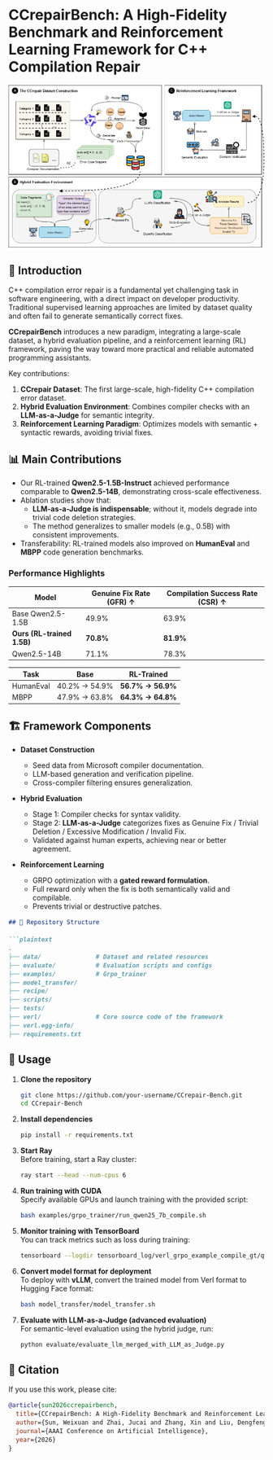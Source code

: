 # CCrepairBench: A High-Fidelity Benchmark and Reinforcement Learning Framework for C++ Compilation Repair  

![Framework Overview](./asset/Framework.png) 


## 🌟 Introduction  

C++ compilation error repair is a fundamental yet challenging task in software engineering, with a direct impact on developer productivity. Traditional supervised learning approaches are limited by dataset quality and often fail to generate semantically correct fixes.  

**CCrepairBench** introduces a new paradigm, integrating a large-scale dataset, a hybrid evaluation pipeline, and a reinforcement learning (RL) framework, paving the way toward more practical and reliable automated programming assistants.  

Key contributions:  
1. **CCrepair Dataset**: The first large-scale, high-fidelity C++ compilation error dataset.  
2. **Hybrid Evaluation Environment**: Combines compiler checks with an **LLM-as-a-Judge** for semantic integrity.  
3. **Reinforcement Learning Paradigm**: Optimizes models with semantic + syntactic rewards, avoiding trivial fixes.  

## 📊 Main Contributions  

- Our RL-trained **Qwen2.5-1.5B-Instruct** achieved performance comparable to **Qwen2.5-14B**, demonstrating cross-scale effectiveness.  
- Ablation studies show that:  
  - **LLM-as-a-Judge is indispensable**; without it, models degrade into trivial code deletion strategies.  
  - The method generalizes to smaller models (e.g., 0.5B) with consistent improvements.  
- Transferability: RL-trained models also improved on **HumanEval** and **MBPP** code generation benchmarks.  

### Performance Highlights  

| Model | Genuine Fix Rate (GFR) ↑ | Compilation Success Rate (CSR) ↑ |
|-------|-------------------------|----------------------------------|
| Base Qwen2.5-1.5B | 49.9% | 63.9% |
| **Ours (RL-trained 1.5B)** | **70.8%** | **81.9%** |
| Qwen2.5-14B | 71.1% | 78.3% |

| Task | Base | RL-Trained |
|------|------|------------|
| HumanEval | 40.2% → 54.9% | **56.7% → 56.9%** |
| MBPP | 47.9% → 63.8% | **64.3% → 64.8%** |  

## 🏗️ Framework Components  

- **Dataset Construction**  
  - Seed data from Microsoft compiler documentation.  
  - LLM-based generation and verification pipeline.  
  - Cross-compiler filtering ensures generalization.  

- **Hybrid Evaluation**  
  - Stage 1: Compiler checks for syntax validity.  
  - Stage 2: **LLM-as-a-Judge** categorizes fixes as Genuine Fix / Trivial Deletion / Excessive Modification / Invalid Fix.  
  - Validated against human experts, achieving near or better agreement.  

- **Reinforcement Learning**  
  - GRPO optimization with a **gated reward formulation**.  
  - Full reward only when the fix is both semantically valid and compilable.  
  - Prevents trivial or destructive patches.  

```markdown
## 📂 Repository Structure  

```plaintext
.
├── data/               # Dataset and related resources
├── evaluate/           # Evaluation scripts and configs
├── examples/           # Grpo_trainer
├── model_transfer/     
├── recipe/            
├── scripts/            
├── tests/             
├── verl/               # Core source code of the framework
├── verl.egg-info/      
├── requirements.txt   
```

## 🚀 Usage  

1. **Clone the repository**  
   ```bash
   git clone https://github.com/your-username/CCrepair-Bench.git
   cd CCrepair-Bench
   ```

2. **Install dependencies**  
   ```bash
   pip install -r requirements.txt
   ```

3. **Start Ray**  
   Before training, start a Ray cluster:  
   ```bash
   ray start --head --num-cpus 6
   ```

4. **Run training with CUDA**  
   Specify available GPUs and launch training with the provided script:  
   ```bash
   bash examples/grpo_trainer/run_qwen25_7b_compile.sh
   ```

5. **Monitor training with TensorBoard**  
   You can track metrics such as loss during training:  
   ```bash
   tensorboard --logdir tensorboard_log/verl_grpo_example_compile_gt/qwen2_1.5b_compile_rm_gt
   ```

6. **Convert model format for deployment**  
   To deploy with **vLLM**, convert the trained model from Verl format to Hugging Face format:  
   ```bash
   bash model_transfer/model_transfer.sh
   ```

7. **Evaluate with LLM-as-a-Judge (advanced evaluation)**  
   For semantic-level evaluation using the hybrid judge, run:  
   ```bash
   python evaluate/evaluate_llm_merged_with_LLM_as_Judge.py 
   ```


## 🤝 Citation  

If you use this work, please cite:  

```bibtex
@article{sun2026ccrepairbench,
  title={CCrepairBench: A High-Fidelity Benchmark and Reinforcement Learning Framework for C++ Compilation Repair},
  author={Sun, Weixuan and Zhai, Jucai and Zhang, Xin and Liu, Dengfeng and Wu, Xiaojun and Hao, Qiaobo and AIMgroup and Fang, Yang and Tang, Jiuyang},
  journal={AAAI Conference on Artificial Intelligence},
  year={2026}
}
```  
